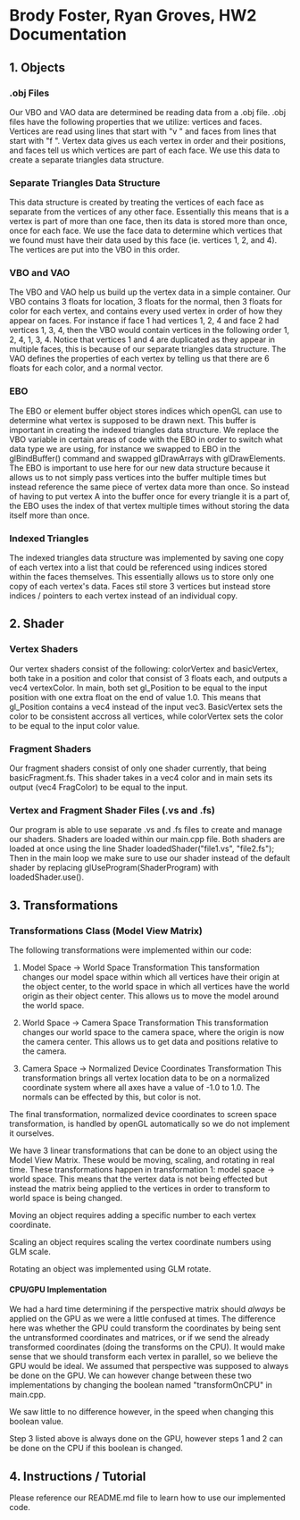 # Brody Foster, Ryan Groves, HW2 Documentation

## 1. Objects

### .obj Files
Our VBO and VAO data are determined be reading data from a .obj file. .obj files have the following properties that we utilize: vertices and faces. Vertices are read using lines that start with "v " and faces from lines that start with "f ". Vertex data gives us each vertex in order and their positions, and faces tell us which vertices are part of each face. We use this data to create a separate triangles data structure.

### Separate Triangles Data Structure
This data structure is created by treating the vertices of each face as separate from the vertices of any other face. Essentially this means that is a vertex is part of more than one face, then its data is stored more than once, once for each face. We use the face data to determine which vertices that we found must have their data used by this face (ie. vertices 1, 2, and 4). The vertices are put into the VBO in this order.

### VBO and VAO
The VBO and VAO help us build up the vertex data in a simple container. Our VBO contains 3 floats for location, 3 floats for the normal, then 3 floats for color for each vertex, and contains every used vertex in order of how they appear on faces. For instance if face 1 had vertices 1, 2, 4 and face 2 had vertices 1, 3, 4, then the VBO would contain vertices in the following order 1, 2, 4, 1, 3, 4. Notice that vertices 1 and 4 are duplicated as they appear in multiple faces, this is because of our separate triangles data structure. The VAO defines the properties of each vertex by telling us that there are 6 floats for each color, and a normal vector.

### EBO
The EBO or element buffer object stores indices which openGL can use to determine what vertex is supposed to be drawn next. This buffer is important in creating the indexed triangles data structure. We replace the VBO variable in certain areas of code with the EBO in order to switch what data type we are using, for instance we swapped to EBO in the glBindBuffer() command and swapped  glDrawArrays with glDrawElements. The EBO is important to use here for our new data structure because it allows us to not simply pass vertices into the buffer multiple times but instead reference the same piece of vertex data more than once. So instead of having to put vertex A into the buffer once for every triangle it is a part of, the EBO uses the index of that vertex multiple times without storing the data itself more than once.

### Indexed Triangles
The indexed triangles data structure was implemented by saving one copy of each vertex into a list that could be referenced using indices stored within the faces themselves. This essentially allows us to store only one copy of each vertex's data. Faces stil store 3 vertices but instead store indices / pointers to each vertex instead of an individual copy.

## 2. Shader

### Vertex Shaders
Our vertex shaders consist of the following: colorVertex and basicVertex, both take in a position and color that consist of 3 floats each, and outputs a vec4 vertexColor. In main, both set gl_Position to be equal to the input position with one extra float on the end of value 1.0. This means that gl_Position contains a vec4 instead of the input vec3. BasicVertex sets the color to be consistent accross all vertices, while colorVertex sets the color to be equal to the input color value.

### Fragment Shaders
Our fragment shaders consist of only one shader currently, that being basicFragment.fs. This shader takes in a vec4 color and in main sets its output (vec4 FragColor) to be equal to the input.

### Vertex and Fragment Shader Files (.vs and .fs)
Our program is able to use separate .vs and .fs files to create and manage our shaders. Shaders are loaded within our main.cpp file. Both shaders are loaded at once using the line Shader loadedShader("file1.vs", "file2.fs"); Then in the main loop we make sure to use our shader instead of the default shader by replacing glUseProgram(ShaderProgram) with loadedShader.use(). 

## 3. Transformations

### Transformations Class (Model View Matrix)
The following transformations were implemented within our code:

1. Model Space -> World Space Transformation
This tansformation changes our model space within which all vertices have their origin at the object center, to the world space in which all vertices have the world origin as their object center. This allows us to move the model around the world space.

2. World Space -> Camera Space Transformation
This transformation changes our world space to the camera space, where the origin is now the camera center. This allows us to get data and positions relative to the camera.

3. Camera Space -> Normalized Device Coordinates Transformation
This transformation brings all vertex location data to be on a normalized coordinate system where all axes have a value of -1.0 to 1.0. The normals can be effected by this, but color is not.

The final transformation, normalized device coordinates to screen space transformation, is handled by openGL automatically so we do not implement it ourselves.

We have 3 linear transformations that can be done to an object using the Model View Matrix. These would be moving, scaling, and rotating in real time. These transformations happen in transformation 1: model space -> world space. This means that the vertex data is not being effected but instead the matrix being applied to the vertices in order to transform to world space is being changed.

Moving an object requires adding a specific number to each vertex coordinate.

Scaling an object requires scaling the vertex coordinate numbers using GLM scale.

Rotating an object was implemented using GLM rotate.

#### CPU/GPU Implementation
We had a hard time determining if the perspective matrix should *always* be applied on the GPU as we were a little confused at times. The difference here was whether the GPU could transform the coordinates by being sent the untransformed coordinates and matrices, or if we send the already transformed coordinates (doing the transforms on the CPU). It would make sense that we should transform each vertex in parallel, so we believe the GPU would be ideal. We assumed that perspective was supposed to always be done on the GPU. We can however change between these two implementations by changing the boolean named "transformOnCPU" in main.cpp.

We saw little to no difference however, in the speed when changing this boolean value.

Step 3 listed above is always done on the GPU, however steps 1 and 2 can be done on the CPU if this boolean is changed.

## 4. Instructions / Tutorial

Please reference our README.md file to learn how to use our implemented code.